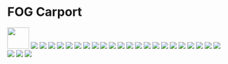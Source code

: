 # FOG Carport
<img src="documents/design/FAQ.png" width="50">
<img src="documents/design/Login.png">
<img src="documents/design/Om Os.png">
<img src="documents/design/Profil.png">
<img src="documents/design/Forside.png">
<img src="documents/design/Kontakt.png">
<img src="documents/design/Template.png">
<img src="documents/design/Forside-1.png">
<img src="documents/design/Forside-2.png">
<img src="documents/design/Loginpage.png">
<img src="documents/design/Change data.png">
<img src="documents/design/requestpage.png">
<img src="documents/design/registerpage.png">
<img src="documents/design/Admin Forside.png">
<img src="documents/design/Sælger Forside.png">
<img src="documents/design/Betaling - done.png">
<img src="documents/design/Tilføj ny varer.png">
<img src="documents/design/requestsentpage.png">
<img src="documents/design/Tilføj ny sælger.png">
<img src="documents/design/Se alle varer.png">
<img src="documents/design/Se alle varer.png">
<img src="documents/design/kundeoversigt.png">
<img src="documents/design/Se alle sælger.png">
<img src="documents/design/Ordre bekræftelse - almost done.png">
<img src="documents/design/customerviewrequestpage - done.png">
<img src="documents/design/Se alle kunders forespørgelser - done.png">
